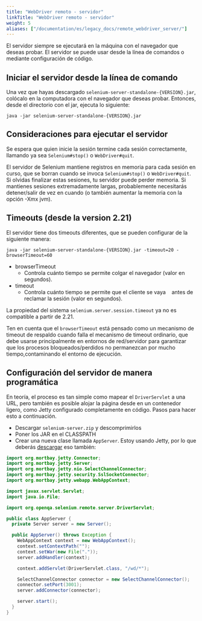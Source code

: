 ```yaml
---
title: "WebDriver remoto - servidor"
linkTitle: "WebDriver remoto - servidor"
weight: 5
aliases: ["/documentation/es/legacy_docs/remote_webdriver_server/"]
---
```


El servidor siempre se ejecutará en la máquina con el navegador que deseas
probar. El servidor se puede usar desde la línea de comandos o mediante 
configuración de código.


## Iniciar el servidor desde la línea de comando

Una vez que hayas descargado `selenium-server-standalone-{VERSION}.jar`,
colócalo en la computadora con el navegador que deseas probar. Entonces,
desde el directorio con el jar, ejecuta lo siguiente:

```shell
java -jar selenium-server-standalone-{VERSION}.jar
```

## Consideraciones para ejecutar el servidor

Se espera que quien inicie la sesión termine cada sesión correctamente, llamando
ya sea `Selenium#stop()` o `WebDriver#quit`.

El servidor de Selenium mantiene registros en memoria
para cada sesión en curso, que se borran cuando se invoca
`Selenium#stop()` o `WebDriver#quit`.
Si olvidas finalizar estas sesiones, tu servidor puede perder memoria. 
Si mantienes sesiones extremadamente largas, 
probablemente necesitarás detener/salir de vez en cuando 
(o también aumentar la memoria con la opción -Xmx jvm).


## Timeouts (desde la version 2.21)

El servidor tiene dos timeouts diferentes, 
que se pueden configurar de la siguiente manera:

```shell
java -jar selenium-server-standalone-{VERSION}.jar -timeout=20 -browserTimeout=60
```

* browserTimeout
  * Controla cuánto tiempo se permite colgar el navegador (valor en segundos).
* timeout
  * Controla cuánto tiempo se permite que el cliente se vaya
   antes de reclamar la sesión (valor en segundos).

La propiedad del sistema `selenium.server.session.timeout`
ya no es compatible a partir de 2.21.

Ten en cuenta que el `browserTimeout`
está pensado como un mecanismo de timeout de respaldo
cuando falla el mecanismo de timeout ordinario,
que debe usarse principalmente en entornos de red/servidor
para garantizar que los procesos bloqueados/perdidos no permanezcan 
por mucho tiempo,contaminando el entorno de ejecución.


## Configuración del servidor de manera programática

En teoría, el proceso es tan simple como mapear el `DriverServlet` a
una URL, pero también es posible alojar la página desde en un contenedor ligero,
como Jetty configurado completamente en código. Pasos para hacer esto
a continuación.

* Descargar `selenium-server.zip` y descomprimirlos
* Poner los JAR en el CLASSPATH
* Crear una nueva clase llamada `AppServer`. Estoy usando
Jetty, por lo que deberás [descargar](//www.eclipse.org/jetty/download.html)
eso también:

```java
import org.mortbay.jetty.Connector;
import org.mortbay.jetty.Server;
import org.mortbay.jetty.nio.SelectChannelConnector;
import org.mortbay.jetty.security.SslSocketConnector;
import org.mortbay.jetty.webapp.WebAppContext;

import javax.servlet.Servlet;
import java.io.File;

import org.openqa.selenium.remote.server.DriverServlet;

public class AppServer {
  private Server server = new Server();

  public AppServer() throws Exception {
    WebAppContext context = new WebAppContext();
    context.setContextPath("");
    context.setWar(new File("."));
    server.addHandler(context);

    context.addServlet(DriverServlet.class, "/wd/*");

    SelectChannelConnector connector = new SelectChannelConnector();
    connector.setPort(3001);
    server.addConnector(connector);

    server.start();
  }
}
```

